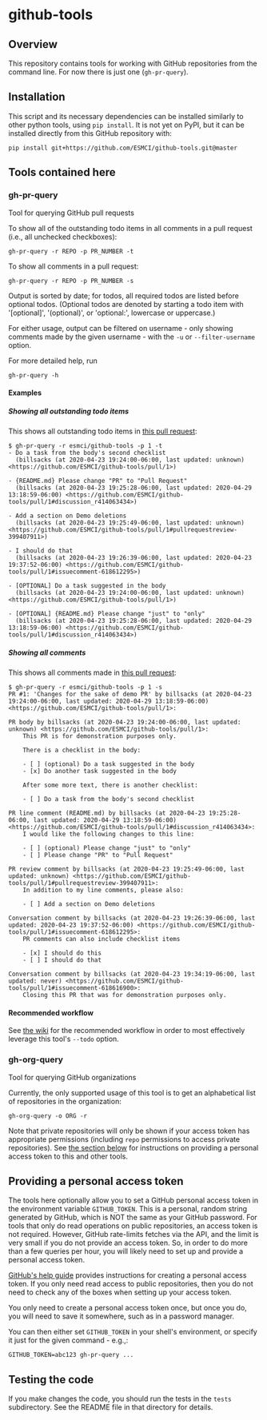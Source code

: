 # github-tools

## Overview

This repository contains tools for working with GitHub repositories from
the command line. For now there is just one (`gh-pr-query`).

## Installation

This script and its necessary dependencies can be installed similarly to
other python tools, using `pip install`. It is not yet on PyPI, but it
can be installed directly from this GitHub repository with:

```
pip install git+https://github.com/ESMCI/github-tools.git@master
```

## Tools contained here

### gh-pr-query

Tool for querying GitHub pull requests

To show all of the outstanding todo items in all comments in a pull request
(i.e., all unchecked checkboxes):

    gh-pr-query -r REPO -p PR_NUMBER -t

To show all comments in a pull request:

    gh-pr-query -r REPO -p PR_NUMBER -s

Output is sorted by date; for todos, all required todos are listed
before optional todos. (Optional todos are denoted by starting a todo
item with '[optional]', '(optional)', or 'optional:', lowercase or
uppercase.)

For either usage, output can be filtered on username - only showing
comments made by the given username - with the `-u` or
`--filter-username` option.

For more detailed help, run

    gh-pr-query -h
    
#### Examples

##### Showing all outstanding todo items

This shows all outstanding todo items in [this pull request](https://github.com/ESMCI/github-tools/pull/1):

```
$ gh-pr-query -r esmci/github-tools -p 1 -t
- Do a task from the body's second checklist
  (billsacks (at 2020-04-23 19:24:00-06:00, last updated: unknown) <https://github.com/ESMCI/github-tools/pull/1>)

- {README.md} Please change "PR" to "Pull Request"
  (billsacks (at 2020-04-23 19:25:28-06:00, last updated: 2020-04-29 13:18:59-06:00) <https://github.com/ESMCI/github-tools/pull/1#discussion_r414063434>)

- Add a section on Demo deletions
  (billsacks (at 2020-04-23 19:25:49-06:00, last updated: unknown) <https://github.com/ESMCI/github-tools/pull/1#pullrequestreview-399407911>)

- I should do that
  (billsacks (at 2020-04-23 19:26:39-06:00, last updated: 2020-04-23 19:37:52-06:00) <https://github.com/ESMCI/github-tools/pull/1#issuecomment-618612295>)

- [OPTIONAL] Do a task suggested in the body
  (billsacks (at 2020-04-23 19:24:00-06:00, last updated: unknown) <https://github.com/ESMCI/github-tools/pull/1>)

- [OPTIONAL] {README.md} Please change "just" to "only"
  (billsacks (at 2020-04-23 19:25:28-06:00, last updated: 2020-04-29 13:18:59-06:00) <https://github.com/ESMCI/github-tools/pull/1#discussion_r414063434>)
```

##### Showing all comments

This shows all comments made in [this pull request](https://github.com/ESMCI/github-tools/pull/1):

```
$ gh-pr-query -r esmci/github-tools -p 1 -s
PR #1: 'Changes for the sake of demo PR' by billsacks (at 2020-04-23 19:24:00-06:00, last updated: 2020-04-29 13:18:59-06:00) <https://github.com/ESMCI/github-tools/pull/1>:

PR body by billsacks (at 2020-04-23 19:24:00-06:00, last updated: unknown) <https://github.com/ESMCI/github-tools/pull/1>:
    This PR is for demonstration purposes only.

    There is a checklist in the body:

    - [ ] (optional) Do a task suggested in the body
    - [x] Do another task suggested in the body

    After some more text, there is another checklist:

    - [ ] Do a task from the body's second checklist

PR line comment (README.md) by billsacks (at 2020-04-23 19:25:28-06:00, last updated: 2020-04-29 13:18:59-06:00) <https://github.com/ESMCI/github-tools/pull/1#discussion_r414063434>:
    I would like the following changes to this line:

    - [ ] (optional) Please change "just" to "only"
    - [ ] Please change "PR" to "Pull Request"

PR review comment by billsacks (at 2020-04-23 19:25:49-06:00, last updated: unknown) <https://github.com/ESMCI/github-tools/pull/1#pullrequestreview-399407911>:
    In addition to my line comments, please also:

    - [ ] Add a section on Demo deletions

Conversation comment by billsacks (at 2020-04-23 19:26:39-06:00, last updated: 2020-04-23 19:37:52-06:00) <https://github.com/ESMCI/github-tools/pull/1#issuecomment-618612295>:
    PR comments can also include checklist items

    - [x] I should do this
    - [ ] I should do that

Conversation comment by billsacks (at 2020-04-23 19:34:19-06:00, last updated: never) <https://github.com/ESMCI/github-tools/pull/1#issuecomment-618616900>:
    Closing this PR that was for demonstration purposes only.
```

#### Recommended workflow

See [the
wiki](https://github.com/ESMCI/github-tools/wiki/Recommended-pull-request-workflow-with-gh-pr-query)
for the recommended workflow in order to most effectively leverage this
tool's `--todo` option.

### gh-org-query

Tool for querying GitHub organizations

Currently, the only supported usage of this tool is to get an
alphabetical list of repositories in the organization:

    gh-org-query -o ORG -r

Note that private repositories will only be shown if your access token
has appropriate permissions (including `repo` permissions to access
private repositories). See [the section
below](#Providing-a-personal-access-token) for instructions on providing
a personal access token to this and other tools.

## Providing a personal access token

The tools here optionally allow you to set a GitHub personal access
token in the environment variable `GITHUB_TOKEN`. This is a personal,
random string generated by GitHub, which is NOT the same as your GitHub
password. For tools that only do read operations on public repositories,
an access token is not required. However, GitHub rate-limits fetches via
the API, and the limit is very small if you do not provide an access
token. So, in order to do more than a few queries per hour, you will
likely need to set up and provide a personal access token.

[GitHub's help
guide](https://help.github.com/en/github/authenticating-to-github/creating-a-personal-access-token-for-the-command-line)
provides instructions for creating a personal access token. If you only
need read access to public repositories, then you do not need to check
any of the boxes when setting up your access token.

You only need to create a personal access token once, but once you do,
you will need to save it somewhere, such as in a password manager.

You can then either set `GITHUB_TOKEN` in your shell's environment, or
specify it just for the given command - e.g.,:

```
GITHUB_TOKEN=abc123 gh-pr-query ...
```

## Testing the code

If you make changes the code, you should run the tests in the `tests`
subdirectory. See the README file in that directory for details.
